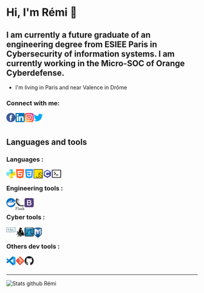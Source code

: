 [FB_Remi]: https://www.facebook.com/remi.boidet/
[Linkedin_Remi]: https://www.linkedin.com/in/r%C3%A9mi-boidet/
[Insta_Remi]: https://www.instagram.com/hermess_nrj/
[Twitter_Remi]: https://twitter.com/HermesNrj

# Hi, I'm Rémi 👋

## I am currently a future graduate of an engineering degree from ESIEE Paris in Cybersecurity of information systems. I am currently working in <b>the Micro-SOC of Orange Cyberdefense.</b>
- I'm living in Paris and near Valence in Drôme

### Connect with me:

[<img align="left" alt="Rémi BOIDET | Facebook" width="24px" src="https://raw.githubusercontent.com/HermessNRJ/HermessNRJ/master/img/facebook.svg" />][FB_Remi]
[<img align="left" alt="Rémi BOIDET | LinkedIn" width="24px" src="https://raw.githubusercontent.com/HermessNRJ/HermessNRJ/master/img/linkedin.svg" />][Linkedin_Remi]
[<img align="left" alt="Rémi BOIDET | Instagram" width="24px" src="https://raw.githubusercontent.com/HermessNRJ/HermessNRJ/master/img/instagram.svg" />][Insta_Remi]
[<img align="left" alt="Rémi BOIDET | Twitter" width="24px" src="https://raw.githubusercontent.com/HermessNRJ/HermessNRJ/master/img/twitter.svg" />][Twitter_Remi]

<br />
<br />


## Languages and tools

### Languages :

[<img align="left" alt="Python" width="24px" src="https://raw.githubusercontent.com/HermessNRJ/HermessNRJ/master/img/python.svg" />][Linkedin_Remi]
[<img align="left" alt="HTML 5" width="24px" src="https://raw.githubusercontent.com/HermessNRJ/HermessNRJ/master/img/html-5.svg" />][Linkedin_Remi]
[<img align="left" alt="CSS 3"  width="24px" src="https://raw.githubusercontent.com/HermessNRJ/HermessNRJ/master/img/css.svg" />][Linkedin_Remi]
[<img align="left" alt="JavaScript" width="24px" src="https://raw.githubusercontent.com/HermessNRJ/HermessNRJ/master/img/js.svg" />][Linkedin_Remi]
[<img align="left" alt="C" width="24px" src="https://raw.githubusercontent.com/HermessNRJ/HermessNRJ/master/img/c.svg" />][Linkedin_Remi]
[<img align="left" alt="BASH" width="24px" src="https://raw.githubusercontent.com/HermessNRJ/HermessNRJ/master/img/terminal.svg" />][Linkedin_Remi]
<br />

### Engineering tools :

[<img align="left" alt="Docker" width="24px" src="https://raw.githubusercontent.com/HermessNRJ/HermessNRJ/master/img/docker.svg" />][Linkedin_Remi]
[<img align="left" alt="Flask" width="24px" src="https://raw.githubusercontent.com/HermessNRJ/HermessNRJ/master/img/flask.svg" />][Linkedin_Remi]
[<img align="left" alt="Bootstrap" width="24px" src="https://raw.githubusercontent.com/HermessNRJ/HermessNRJ/master/img/bootstrap.svg" />][Linkedin_Remi]
<br />


### Cyber tools :

[<img align="left" alt="Kali" width="24px" src="https://raw.githubusercontent.com/HermessNRJ/HermessNRJ/master/img/kali.svg" />][Linkedin_Remi]
[<img align="left" alt="John the ripper" width="24px" src="https://raw.githubusercontent.com/HermessNRJ/HermessNRJ/master/img/john.png" />][Linkedin_Remi]
[<img align="left" alt="Wireshark" width="24px" src="https://raw.githubusercontent.com/HermessNRJ/HermessNRJ/master/img/wireshark.svg" />][Linkedin_Remi]
[<img align="left" alt="Metasploit" width="22px" src="https://raw.githubusercontent.com/HermessNRJ/HermessNRJ/master/img/metasploit.png" />][Linkedin_Remi]

<br />


### Others dev tools :

[<img align="left" alt="Visual Studio Code" width="24px" src="https://raw.githubusercontent.com/HermessNRJ/HermessNRJ/master/img/visual_studio_code.svg" />][Linkedin_Remi]
[<img align="left" alt="Git" width="24px" src="https://raw.githubusercontent.com/HermessNRJ/HermessNRJ/master/img/git.svg" />][Linkedin_Remi]
[<img align="left" alt="GitHub" width="24px" src="https://raw.githubusercontent.com/HermessNRJ/HermessNRJ/master/img/github.svg" />][Linkedin_Remi]

<br />
<br />

***

<img align="left" alt="Stats github Rémi" src="https://github-readme-stats.vercel.app/api?username=HermessNRJ&show_icons=true&hide_border=true&count_private=true&theme=chartreuse-dark" />
